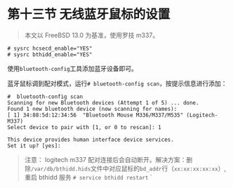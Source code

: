 # 第十三节 无线蓝牙鼠标的设置

>本文以 FreeBSD 13.0 为基准，使用罗技 m337。

```
# sysrc hcsecd_enable="YES"
# sysrc bthidd_enable="YES"
```

使用`bluetooth-config`工具添加蓝牙设备即可。

蓝牙鼠标调到配对模式，运行`# bluetooth-config scan`，按提示信息进行添加：

```
#  bluetooth-config scan
Scanning for new Bluetooth devices (Attempt 1 of 5) ... done.
Found 1 new bluetooth device (now scanning for names):
[ 1] 34:88:5d:12:34:56  "Bluetooth Mouse M336/M337/M535" (Logitech-M337)
Select device to pair with [1, or 0 to rescan]: 1

This device provides human interface device services.
Set it up? [yes]:
```

>注意： logitech m337 配对连接后会自动断开。解决方案：删除`/var/db/bthidd.hids`文件中对应鼠标的`bd_addr`行（`xx:xx:xx:xx:xx`）,重启 bthidd 服务 `# service bthidd restart`
`
